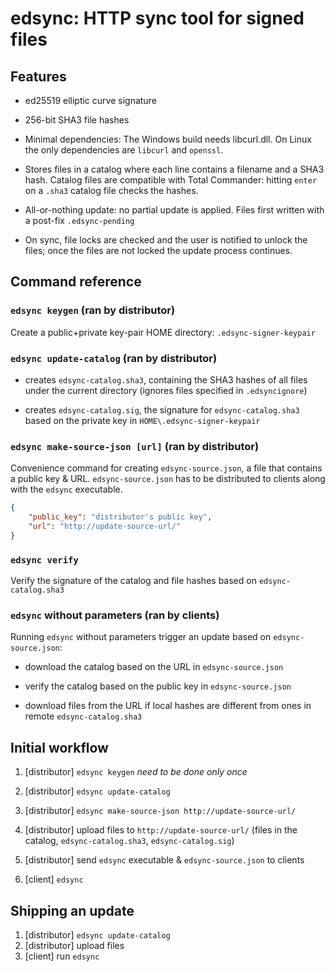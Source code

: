 # edsync: HTTP sync tool for signed files

## Features

* ed25519 elliptic curve signature

* 256-bit SHA3 file hashes

* Minimal dependencies: The Windows build needs libcurl.dll. On Linux the only dependencies are `libcurl` and `openssl`.

* Stores files in a catalog where each line contains a filename and a SHA3 hash. Catalog files are compatible with Total Commander: hitting `enter` on a `.sha3` catalog file checks the hashes.

* All-or-nothing update: no partial update is applied. Files first written with a post-fix `.edsync-pending`

* On sync, file locks are checked and the user is notified to unlock the files; once the files are not locked the update process continues.

## Command reference

### `edsync keygen` (ran by distributor)

Create a public+private key-pair HOME directory: `.edsync-signer-keypair`

### `edsync update-catalog` (ran by distributor)

* creates `edsync-catalog.sha3`, containing the SHA3 hashes of all files under the current directory (ignores files specified in `.edsyncignore`)

* creates `edsync-catalog.sig`, the signature for `edsync-catalog.sha3` based on the private key in `HOME\.edsync-signer-keypair`

### `edsync make-source-json [url]` (ran by distributor)

Convenience command for creating `edsync-source.json`, a file that contains a public key & URL. `edsync-source.json` has to be distributed to clients along with the `edsync` executable.

```json
{
    "public_key": "distributor's public key",
    "url": "http://update-source-url/"
}
```

### `edsync verify`

Verify the signature of the catalog and file hashes based on `edsync-catalog.sha3`

### `edsync` without parameters (ran by clients)

Running `edsync` without parameters trigger an update based on `edsync-source.json`:

- download the catalog based on the URL in `edsync-source.json`

- verify the catalog based on the public key in `edsync-source.json`

- download files from the URL if local hashes are different from ones in remote `edsync-catalog.sha3`

## Initial workflow

1. [distributor] `edsync keygen` *need to be done only once*

2. [distributor] `edsync update-catalog`

3. [distributor] `edsync make-source-json http://update-source-url/`

4. [distributor] upload files to `http://update-source-url/` (files in the catalog, `edsync-catalog.sha3`, `edsync-catalog.sig`)

5. [distributor] send `edsync` executable & `edsync-source.json` to clients

6. [client] `edsync`

## Shipping an update

1. [distributor] `edsync update-catalog`
2. [distributor] upload files
3. [client] run `edsync`
